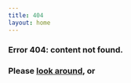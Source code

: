 ```yaml
---
title: 404
layout: home
---
```


### **Error 404: content not found.** 

### **Please [look around](/), or**

<script type="text/javascript">
  var GOOG_FIXURL_LANG = 'en';
  var GOOG_FIXURL_SITE = 'http://www.sixf.org'
</script>
<script type="text/javascript"
  src="http://linkhelp.clients.google.com/tbproxy/lh/wm/fixurl.js">
</script>

